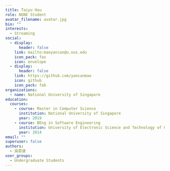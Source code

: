 ```yaml
---
title: Taiyu Hou
role: NGNE Student
avatar_filename: avatar.jpg
bio: ""
interests:
  - Streaming
social:
  - display:
      header: false
    link: mailto:maoyancan@u.nus.edu
    icon_pack: fas
    icon: envelope
  - display:
      header: false
    link: https://github.com/yancanmao
    icon: github
    icon_pack: fab
organizations:
  - name: National University of Singapore
education:
  courses:
    - course: Master in Computer Science
      institution: National University of Singapore
      year: 2019
    - course: BEng in Software Engineering
      institution: University of Electronic Science and Technology of China
      year: 2014
email: ""
superuser: false
authors:
  - 吳恩達
user_groups:
  - Undergraduate Students
---
```

